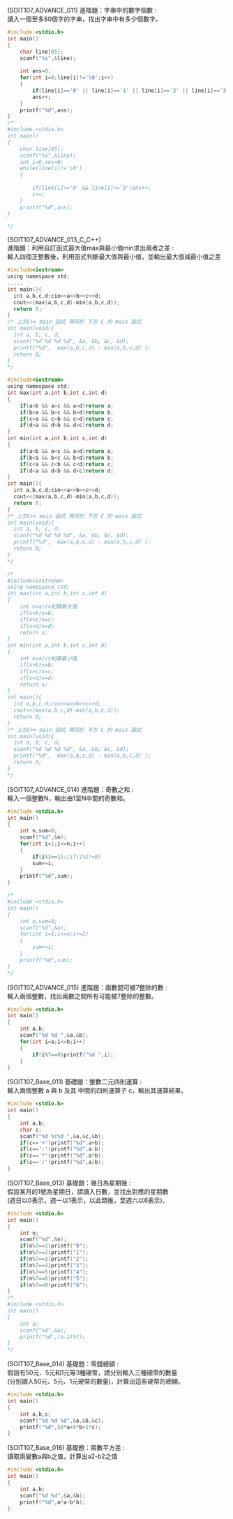 
(SOIT107_ADVANCE_011) 進階題：字串中的數字個數 :  
讀入一個至多80個字的字串，找出字串中有多少個數字。
```c
#include <stdio.h>
int main()
{
	char line[85];
	scanf("%s",&line);
	
	int ans=0;
	for(int i=0;line[i]!='\0';i++)
	{
		if(line[i]=='0' || line[i]=='1' || line[i]=='2' || line[i]=='3' || line[i]=='4' || line[i]=='5' || line[i]=='6' || line[i]=='7' || line[i]=='8' || line[i]=='9' )
		ans++;
	}
	printf("%d",ans);
}
/*
#include <stdio.h>
int main()
{
	char line[85];
	scanf("%s",&line);
	int i=0,ans=0;
	while(line[i]!='\0')
	{	
		
		if(line[i]>='0' && line[i]<='9')ans++;
		i++;
	}
	printf("%d",ans);
}

*/
```

(SOIT107_ADVANCE_013_C_C++)   
進階題：利用自訂函式最大值max與最小值min求出兩者之差 :  
輸入四個正整數後，利用函式判斷最大值與最小值，並輸出最大值減最小值之差
```c
#include<iostream>
using namespace std;
.....
int main(){
  int a,b,c,d;cin>>a>>b>>c>>d;
  cout<<(max(a,b,c,d)-min(a,b,c,d));
  return 0;
}
/* 上方C++ main 函式 等同於 下方 C 的 main 函式
int main(void){
  int a, b, c, d;
  scanf("%d %d %d %d", &a, &b, &c, &d);
  printf("%d",  max(a,b,c,d) - min(a,b,c,d) );
  return 0;
}
*/
```
```c
#include<iostream>
using namespace std;
int max(int a,int b,int c,int d)
{
	if(a>b && a>c && a>d)return a;
	if(b>a && b>c && b>d)return b;
	if(c>a && c>b && c>d)return c;
	if(d>a && d>b && d>c)return d;
}
int min(int a,int b,int c,int d)
{
	if(a<b && a<c && a<d)return a;
	if(b<a && b<c && b<d)return b;
	if(c<a && c<b && c<d)return c;
	if(d<a && d<b && d<c)return d;
}
int main(){
  int a,b,c,d;cin>>a>>b>>c>>d;
  cout<<(max(a,b,c,d)-min(a,b,c,d));
  return 0;
}
/* 上方C++ main 函式 等同於 下方 C 的 main 函式
int main(void){
  int a, b, c, d;
  scanf("%d %d %d %d", &a, &b, &c, &d);
  printf("%d",  max(a,b,c,d) - min(a,b,c,d) );
  return 0;
}
*/

/*
#include<iostream>
using namespace std;
int max(int a,int b,int c,int d)
{
	int x=a//x紀錄最大值
	if(x<b)x=b;
	if(x<c)x=c;
	if(x<d)x=d;
	return x;
}
int min(int a,int b,int c,int d)
{
	int x=a//x紀錄最小值
	if(x>b)x=b;
	if(x>c)x=c;
	if(x>d)x=d;
	return x;
}
int main(){
  int a,b,c,d;cin>>a>>b>>c>>d;
  cout<<(max(a,b,c,d)-min(a,b,c,d));
  return 0;
}
/* 上方C++ main 函式 等同於 下方 C 的 main 函式
int main(void){
  int a, b, c, d;
  scanf("%d %d %d %d", &a, &b, &c, &d);
  printf("%d",  max(a,b,c,d) - min(a,b,c,d) );
  return 0;
}
*/
```

(SOIT107_ADVANCE_014) 進階題：奇數之和 :  
輸入一個整數N，輸出由1至N中間的奇數和。  
```c
#include <stdio.h>
int main()
{
	int n,sum=0;
	scanf("%d",&n);
	for(int i=1;i<=n;i++)
	{
		if(i%2==1)//if(i%2!=0)
		sum+=i;
	}
	printf("%d",sum);
}

/*
#include <stdio.h>
int main()
{
	int n,sum=0;
	scanf("%d",&n);
	for(int i=1;i<=n;i+=2)
	{
		sum+=i;
	}
	printf("%d",sum);
}
*/
```

(SOIT107_ADVANCE_015) 進階題：兩數間可被7整除的數 :   
輸入兩個整數，找出兩數之間所有可能被7整除的整數。
```c
#include <stdio.h>
int main()
{
	int a,b;
	scanf("%d %d ",&a,&b);
	for(int i=a;i<=b;i++)
	{
		if(i%7==0)printf("%d ",i);
	}
}
```

(SOIT107_Base_011) 基礎題：整數二元四則運算 :   
輸入兩個整數 a 與 b 及其 中間的四則運算子 c，輸出其運算結果。
```c
#include <stdio.h>
int main()
{
	int a,b;
	char c;
	scanf("%d %c%d ",&a,&c,&b);
	if(c=='+')printf("%d",a+b);
	if(c=='-')printf("%d",a-b);
	if(c=='*')printf("%d",a*b);
	if(c=='/')printf("%d",a/b);
}
```

(SOIT107_Base_013) 基礎題：幾日為星期幾 :   
假設某月的1號為星期日，請讀入日數，並找出對應的星期數  
(週日以0表示，週一以1表示，以此類推，至週六以6表示)。 
```c
#include <stdio.h>
int main()
{
	int n;
	scanf("%d",&n);
	if(n%7==1)printf("0");
	if(n%7==2)printf("1");
	if(n%7==3)printf("2");
	if(n%7==4)printf("3");
	if(n%7==5)printf("4");
	if(n%7==6)printf("5");
	if(n%7==0)printf("6");
}
/*
#include <stdio.h>
int main()
{
	int a;
	scanf("%d",&a);
	printf("%d",(a-1)%7);
}
*/
```

(SOIT107_Base_014) 基礎題：零錢總額 :   
假設有50元、5元和1元等3種硬幣，請分別輸入三種硬幣的數量  
(分別讀入50元、5元、1元硬幣的數量)，計算出這些硬幣的總額。
```c
#include <stdio.h>
int main()
{
	int a,b,c;
	scanf("%d %d %d",&a,&b,&c);
	printf("%d",50*a+5*b+1*c);
}
```

(SOIT107_Base_016) 基礎題：兩數平方差 :   
讀取兩變數a與b之值，計算出a2-b2之值  
```c
#include <stdio.h>
int main()
{
	int a,b;
	scanf("%d %d",&a,&b);
	printf("%d",a*a-b*b);
}
```
